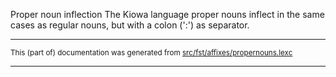 Proper noun inflection
The Kiowa language proper nouns inflect in the same cases as regular
nouns, but with a colon (':') as separator.

* * *

<small>This (part of) documentation was generated from [src/fst/affixes/propernouns.lexc](https://github.com/giellalt/lang-kio/blob/main/src/fst/affixes/propernouns.lexc)</small>

---

